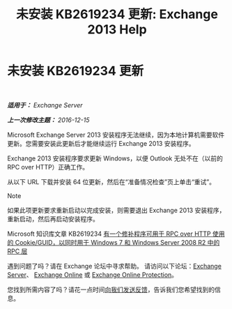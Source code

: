 ﻿---
title: '未安装 KB2619234 更新: Exchange 2013 Help'
TOCTitle: 未安装 KB2619234 更新
ms:assetid: d6734ca6-e443-4367-9eb7-0308aa87b9ff
ms:mtpsurl: https://technet.microsoft.com/zh-cn/library/ms.exch.setupreadiness.win7rpchttpassoccookieguidupdatenotinstalled(v=EXCHG.150)
ms:contentKeyID: 50491634
ms.date: 01/11/2018
mtps_version: v=EXCHG.150
ms.translationtype: HT
---

# 未安装 KB2619234 更新

 

_**适用于：** Exchange Server_

_**上一次修改主题：** 2016-12-15_

Microsoft Exchange Server 2013 安装程序无法继续，因为本地计算机需要软件更新。您需要安装此更新后才能继续运行 Exchange 2013 安装程序。

Exchange 2013 安装程序要求更新 Windows，以便 Outlook 无处不在（以前的 RPC over HTTP）正确工作。

从以下 URL 下载并安装 64 位更新，然后在“准备情况检查”页上单击“重试”。

> [!NOTE]
> 如果此项更新要求重新启动以完成安装，则需要退出 Exchange 2013 安装程序，重新启动，然后再启动安装程序。


Microsoft 知识库文章 KB2619234 [有一个修补程序可用于 RPC over HTTP 使用的 Cookie/GUID，以同时用于 Windows 7 和 Windows Server 2008 R2 中的 RPC 层](https://go.microsoft.com/fwlink/?linkid=3052&kbid=2619234)

遇到问题了吗？请在 Exchange 论坛中寻求帮助。 请访问以下论坛：[Exchange Server](https://go.microsoft.com/fwlink/p/?linkid=60612)、 [Exchange Online](https://go.microsoft.com/fwlink/p/?linkid=267542) 或 [Exchange Online Protection](https://go.microsoft.com/fwlink/p/?linkid=285351)。

您找到所需内容了吗？请花一点时间[向我们发送反馈](mailto:exsetuphelpfeedback@microsoft.com?subject=exchange%202013%20setup%20help%20feedbac)，告诉我们您希望找到的信息。

